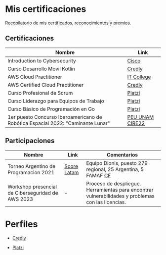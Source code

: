 # Mis certificaciones

Recopilatorio de mis certificados, reconocimientos y premios.

## Certificaciones

| Nombre | Link |
|----------|----------|
| Introduction to Cybersecurity | [Cisco](https://www.credly.com/badges/9e4ab8f1-f69d-48c7-8eca-0a421309a4d2/public_url) |
| Curso Desarrollo Movil Kotlin | [Credly](https://www.credly.com/badges/e62b63a7-e2f0-4cce-b6bc-741101b97d5a/public_url) |
| AWS Cloud Practitioner  | [IT College](https://credentials.itcollege.com.ar/227acbc4-ebfd-43a4-9729-ae77f17fadc9#gs.yxr3zc) |
| AWS Certified Cloud Practitioner | [Credly](https://www.credly.com/badges/d5cbb4c2-f9ae-49bf-ba07-5da510dd4c0e) |
| Curso Profesional de Scrum | [Platzi](https://platzi.com/p/vsv.dev.soft/curso/1750-scrum/diploma/detalle/) |
| Curso Liderazgo para Equipos de Trabajo | [Platzi](https://platzi.com/p/vsv.dev.soft/curso/1300-liderazgo-equipos/diploma/detalle/) |
| Curso Básico de Programación en Go | [Platzi](https://platzi.com/p/vsv.dev.soft/curso/2232-programacion-golang/diploma/detalle/) |
| 1er puesto Concurso Iberoamericano de Robótica Espacial 2022: "Caminante Lunar" | [PEU UNAM CIRE22](http://peu.unam.mx/Web%20CIRE%2022.html)|

## Participaciones

| Nombre | Link | Comentarios |
|----------|----------|----------|
| Torneo Argentino de Programacion 2021 | [Score Latam](https://scorelatam.naquadah.com.br/subbr-2021/#) | Equipo Dionis, puesto 279 regional, 25 Argentina, 5 FAMAF [CF](https://codeforces.com/gym/103388) |
| Workshop presencial de Ciberseguridad de AWS 2023 | - | Proceso de despliegue. Herramientas para encontrar vulnerabilidades y problemas con las licencias. |

<!-- ## En curso

| Nombre | Link | Comentarios |
|----------|----------|----------|
||| -->

# Perfiles

- [Credly](https://www.credly.com/users/valentina-solange-vispo/badges)

- [Platzi](https://platzi.com/p/vsv.dev.soft/)

